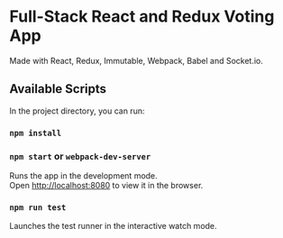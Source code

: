 # Full-Stack React and Redux Voting App

Made with React, Redux, Immutable, Webpack, Babel and Socket.io.

## Available Scripts

In the project directory, you can run:

### `npm install`
### `npm start` or `webpack-dev-server`

Runs the app in the development mode.<br>
Open [http://localhost:8080](http://localhost:8080) to view it in the browser.

### `npm run test`

Launches the test runner in the interactive watch mode.